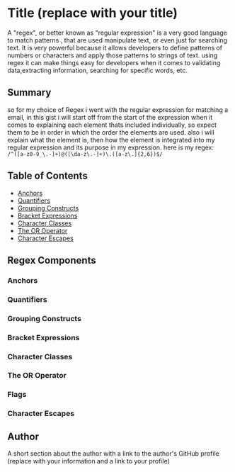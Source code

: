 # Title (replace with your title)

A "regex", or better known as "regular expression" is a very good language to match patterns , that are used manipulate text, or even just for searching text. It is very powerful because it allows developers to define patterns of  numbers or characters and apply those patterns to strings of text. using regex it can make things easy for developers when it comes to validating data,extracting information, searching for specific words, etc. 

## Summary

so for my choice of Regex i went with the regular expression for matching a email, in this gist i will start off from the start of the expression when it comes to explaining each element thats included individually, so expect them to be in order in which the order the elements are used. also i will explain what the element is, then how the element is integrated into my regular expression and its purpose in my expression. here is my regex:
              `/^([a-z0-9_\.-]+)@([\da-z\.-]+)\.([a-z\.]{2,6})$/`

## Table of Contents

- [Anchors](#anchors)
- [Quantifiers](#quantifiers)
- [Grouping Constructs](#grouping-constructs)
- [Bracket Expressions](#bracket-expressions)
- [Character Classes](#character-classes)
- [The OR Operator](#the-or-operator)
- [Character Escapes](#character-escapes)

## Regex Components

### Anchors

### Quantifiers

### Grouping Constructs

### Bracket Expressions

### Character Classes

### The OR Operator

### Flags

### Character Escapes

## Author

A short section about the author with a link to the author's GitHub profile (replace with your information and a link to your profile)
